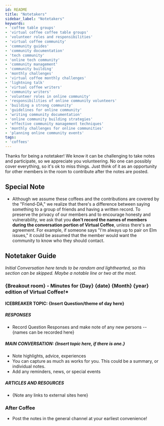 ```yaml
---
id: README
title: "Notetakers"
sidebar_label: "Notetakers"
keywords: 
- 'coffee table groups'
- 'virtual coffee coffee table groups'
- 'volunteer roles and responsibilities'
- 'virtual coffee community'
- 'community guides'
- 'community documentation'
- 'tech community'
- 'online tech community'
- 'community management'
- 'community building'
- 'monthly challenges'
- 'virtual coffee monthly challenges'
- 'lightning talk'
- 'virtual coffee writers'
- 'community writers'
- 'volunteer roles in online community'
- 'responsibilities of online community volunteers'
- 'building a strong community'
- 'guidelines for online community'
- 'writing community documentation'
- 'online community building strategies'
- 'effective community management techniques'
- 'monthly challenges for online communities'
- 'planning online community events'
tags:
- 'coffees'
---
```


Thanks for being a notetaker! We know it can be challenging to take notes and participate, so we appreciate you volunteering. No one can possibly cover everything, so it's ok to miss things. Just think of it as an opportunity for other members in the room to contribute after the notes are posted.

## Special Note

- Although we assume these coffees and the contributions are covered by the "Friend-DA," we realize that there's a difference between saying something to a group of friends and having a written record. To preserve the privacy of our members and to encourage honesty and vulnerability, we ask that you **don't record the names of members during the conversation portion of Virtual Coffee**, unless there's an agreement. For example, if someone says "I'm always up to pair on Elm issues," it could be assumed that the member would want the community to know who they should contact.

## Notetaker Guide

_Initial Conversation here tends to be random and lighthearted, so this section can be skipped. Maybe a notable line or two at the most._

### \{Breakout room\} - Minutes for \{Day\} \{date\} \{Month\} \{year\} edition of Virtual Coffee!\*

#### ICEBREAKER TOPIC: \{Insert Question/theme of day here\}

##### RESPONSES

- Record Question Responses and make note of any new persons -- \{names can be recorded here\}

##### MAIN CONVERSATION: \{Insert topic here, if there is one.\}

- Note highlights, advice, experiences
- You can capture as much as works for you. This could be a summary, or individual notes.
- Add any reminders, news, or special events

##### ARTICLES AND RESOURCES

- \{Note any links to external sites here\}

### After Coffee

- Post the notes in the general channel at your earliest convenience!
